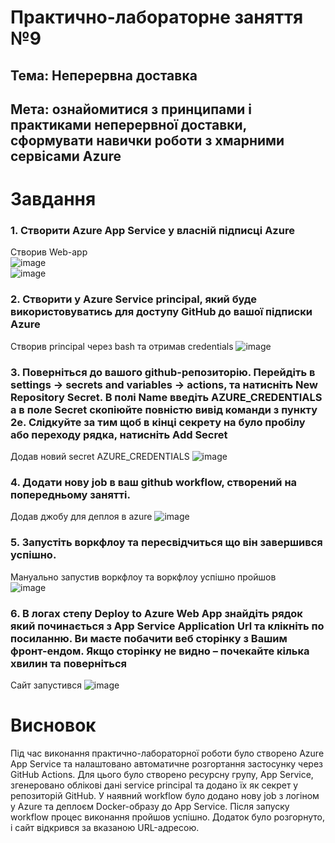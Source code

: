 
# Практично-лабораторне заняття №9
## Тема: Неперервна доставка
## Мета: ознайомитися з принципами і практиками неперервної доставки, сформувати навички роботи з хмарними сервісами Azure
# Завдання
### 1. Створити Azure App Service у власній підписці Azure  
Створив Web-app  
![image](https://github.com/user-attachments/assets/6cafe15d-d331-4b48-b55c-79b6dd7e7826)  
![image](https://github.com/user-attachments/assets/8434a3b8-21c3-4f77-98bd-338aecd3a187)  
### 2. Створити у Azure Service principal, який буде використовуватись для доступу GitHub до вашої підписки Azure  
Створив principal через bash та отримав credentials
![image](https://github.com/user-attachments/assets/c50274a3-ee5e-492d-a57c-312e6fd7c47b)
### 3. Поверніться до вашого github-репозиторію. Перейдіть в settings -> secrets and variables -> actions, та натисніть New Repository Secret. В полі Name введіть AZURE_CREDENTIALS а в поле Secret скопіюйте повністю вивід команди з пункту 2е. Слідкуйте за тим щоб в кінці секрету на було пробілу або переходу рядка, натисніть Add Secret  
Додав новий secret AZURE_CREDENTIALS
![image](https://github.com/user-attachments/assets/2912d57f-cfd5-461a-bab7-e77db9972421)
### 4. Додати нову job в ваш github workflow, створений на попередньому занятті.  
Додав джобу для деплоя в azure
![image](https://github.com/user-attachments/assets/de92dbc0-87ec-4965-aafa-b3379ad39954)
### 5. Запустіть воркфлоу та пересвідчиться що він завершився успішно.  
Мануально запустив воркфлоу та воркфлоу успішно пройшов  
![image](https://github.com/user-attachments/assets/8da651dc-f303-4b7b-8a6b-ed42cc29ec48)
### 6. В логах степу Deploy to Azure Web App знайдіть рядок який починається з App Service Application Url та клікніть по посиланню. Ви маєте побачити веб сторінку з Вашим фронт-ендом. Якщо сторінку не видно – почекайте кілька хвилин та поверніться  
Сайт запустився
![image](https://github.com/user-attachments/assets/7f7544f1-2569-4997-8f5f-7d99f3cb7ef9)

# Висновок
Під час виконання практично-лабораторної роботи було створено Azure App Service та налаштовано автоматичне розгортання застосунку через GitHub Actions. Для цього було створено ресурсну групу, App Service, згенеровано облікові дані service principal та додано їх як секрет у репозиторій GitHub. У наявний workflow було додано нову job з логіном у Azure та деплоєм Docker-образу до App Service.
Після запуску workflow процес виконання пройшов успішно. Додаток було розгорнуто, і сайт відкрився за вказаною URL-адресою.
